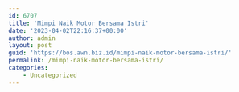 ```yaml
---
id: 6707
title: 'Mimpi Naik Motor Bersama Istri'
date: '2023-04-02T22:16:37+00:00'
author: admin
layout: post
guid: 'https://bos.awn.biz.id/mimpi-naik-motor-bersama-istri/'
permalink: /mimpi-naik-motor-bersama-istri/
categories:
    - Uncategorized
---
```


